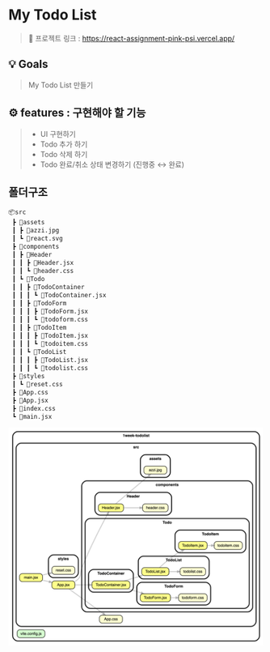 <h1> My Todo List</h1>

> 🔗 프로젝트 링크 : <https://react-assignment-pink-psi.vercel.app/>

## 💡 Goals

> My Todo List 만들기

## ⚙️ features : 구현해야 할 기능

> - UI 구현하기
> - Todo 추가 하기
> - Todo 삭제 하기
> - Todo 완료/취소 상태 변경하기 (진행중 ↔ 완료)

## 폴더구조

```
📦src
 ┣ 📂assets
 ┃ ┣ 📜azzi.jpg
 ┃ ┗ 📜react.svg
 ┣ 📂components
 ┃ ┣ 📂Header
 ┃ ┃ ┣ 📜Header.jsx
 ┃ ┃ ┗ 📜header.css
 ┃ ┗ 📂Todo
 ┃ ┃ ┣ 📂TodoContainer
 ┃ ┃ ┃ ┗ 📜TodoContainer.jsx
 ┃ ┃ ┣ 📂TodoForm
 ┃ ┃ ┃ ┣ 📜TodoForm.jsx
 ┃ ┃ ┃ ┗ 📜todoform.css
 ┃ ┃ ┣ 📂TodoItem
 ┃ ┃ ┃ ┣ 📜TodoItem.jsx
 ┃ ┃ ┃ ┗ 📜todoitem.css
 ┃ ┃ ┗ 📂TodoList
 ┃ ┃ ┃ ┣ 📜TodoList.jsx
 ┃ ┃ ┃ ┗ 📜todolist.css
 ┣ 📂styles
 ┃ ┗ 📜reset.css
 ┣ 📜App.css
 ┣ 📜App.jsx
 ┣ 📜index.css
 ┗ 📜main.jsx
```

![alt text](./public/dependency.png)
